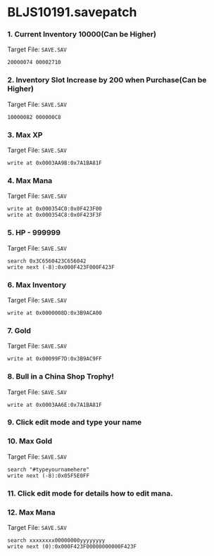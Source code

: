 # BLJS10191.savepatch

### 1. Current Inventory 10000(Can be Higher)

Target File: `SAVE.SAV`

```
20000074 00002710
```

### 2. Inventory Slot Increase by 200 when Purchase(Can be Higher)

Target File: `SAVE.SAV`

```
10000082 000000C8
```

### 3. Max XP

Target File: `SAVE.SAV`

```
write at 0x0003AA9B:0x7A1BA81F
```

### 4. Max Mana

Target File: `SAVE.SAV`

```
write at 0x000354C0:0x0F423F00
write at 0x000354C8:0x0F423F3F
```

### 5. HP - 999999

Target File: `SAVE.SAV`

```
search 0x3C6560423C656042
write next (-8):0x000F423F000F423F
```

### 6. Max Inventory

Target File: `SAVE.SAV`

```
write at 0x0000008D:0x3B9ACA00
```

### 7. Gold

Target File: `SAVE.SAV`

```
write at 0x00099F7D:0x3B9AC9FF
```

### 8. Bull in a China Shop Trophy!

Target File: `SAVE.SAV`

```
write at 0x0003AA6E:0x7A1BA81F
```

### 9. Click edit mode and type your name
### 10. Max Gold

Target File: `SAVE.SAV`

```
search "#typeyournamehere"
write next (-8):0x05F5E0FF
```

### 11. Click edit mode for details how to edit mana.
### 12. Max Mana

Target File: `SAVE.SAV`

```
search xxxxxxxx00000000yyyyyyyy
write next (0):0x000F423F00000000000F423F
```

